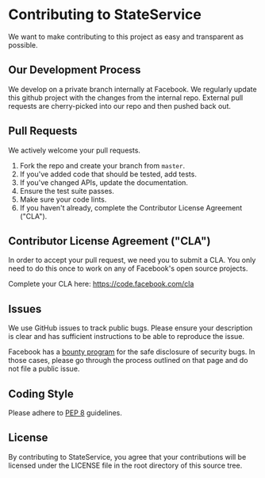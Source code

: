 # Contributing to StateService

We want to make contributing to this project as easy and transparent as
possible.

## Our Development Process

We develop on a private branch internally at Facebook. We regularly
update this github project with the changes from the internal repo.
External pull requests are cherry-picked into our repo and then pushed
back out.

## Pull Requests

We actively welcome your pull requests.

1. Fork the repo and create your branch from `master`.
2. If you've added code that should be tested, add tests.
3. If you've changed APIs, update the documentation.
4. Ensure the test suite passes.
5. Make sure your code lints.
6. If you haven't already, complete the Contributor License Agreement
   ("CLA").

## Contributor License Agreement ("CLA")

In order to accept your pull request, we need you to submit a CLA. You
only need to do this once to work on any of Facebook's open source projects.

Complete your CLA here: <https://code.facebook.com/cla>

## Issues

We use GitHub issues to track public bugs. Please ensure your
description is clear and has sufficient instructions to be able to reproduce
the issue.

Facebook has a [bounty program](https://www.facebook.com/whitehat/) for
the safe disclosure of security bugs. In those cases, please go through the
process outlined on that page and do not file a public issue.

## Coding Style

Please adhere to [PEP 8](https://www.python.org/dev/peps/pep-0008/)
guidelines.

## License

By contributing to StateService, you agree that your contributions will be licensed
under the LICENSE file in the root directory of this source tree.
